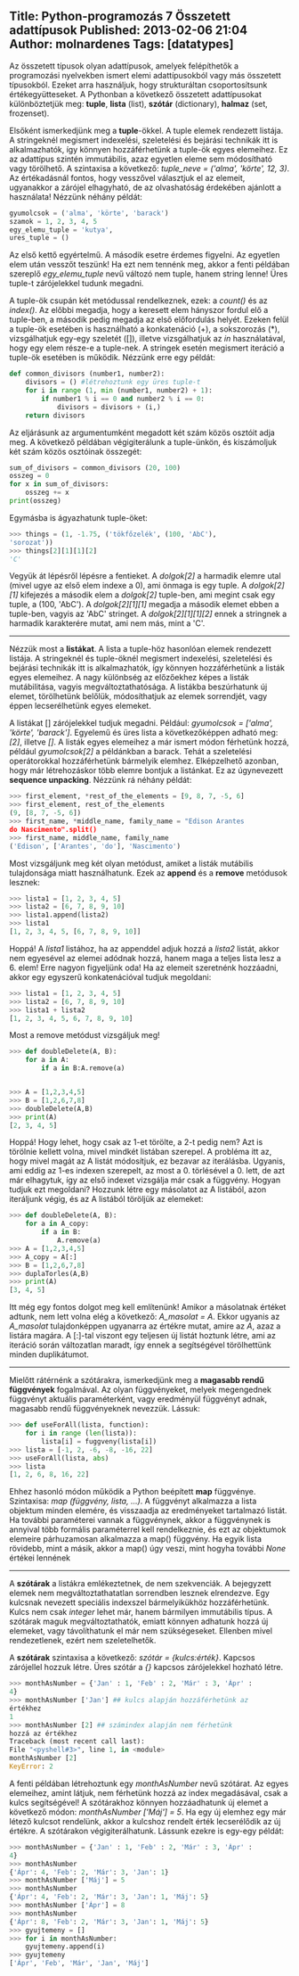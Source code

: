 Title: Python-programozás 7 Összetett adattípusok
Published: 2013-02-06 21:04
Author: molnardenes
Tags: [datatypes]
---

Az összetett típusok olyan adattípusok, amelyek felépíthetők a
programozási nyelvekben ismert elemi adattípusokból vagy más összetett
típusokból. Ezeket arra használjuk, hogy strukturáltan csoportosítsunk
értékegyütteseket. A Pythonban a következő összetett adattípusokat
különböztetjük meg: **tuple**, **lista** (list), **szótár**
(dictionary), **halmaz** (set, frozenset).

Elsőként ismerkedjünk meg a **tuple**-ökkel. A tuple elemek rendezett
listája. A stringeknél megismert indexelési, szeletelési és bejárási
technikák itt is alkalmazhatók, így könnyen hozzáférhetünk a tuple-ök
egyes elemeihez. Ez az adattípus szintén immutábilis, azaz egyetlen
eleme sem módosítható vagy törölhető. A szintaxisa a következő:
*tuple_neve = ('alma', 'körte', 12, 3)*. Az értékadásnál fontos, hogy
vesszővel választjuk el az elemeit, ugyanakkor a zárójel elhagyható, de
az olvashatóság érdekében ajánlott a használata! Nézzünk néhány példát:

```python
gyumolcsok = ('alma', 'körte', 'barack')
szamok = 1, 2, 3, 4, 5
egy_elemu_tuple = 'kutya',
ures_tuple = ()
```

Az első kettő egyértelmű. A második esetre érdemes figyelni. Az egyetlen
elem után vesszőt teszünk! Ha ezt nem tennénk meg, akkor a fenti
példában szereplő *egy_elemu_tuple* nevű változó nem tuple, hanem
string lenne! Üres tuple-t zárójelekkel tudunk megadni.

A tuple-ök csupán két metódussal rendelkeznek, ezek: a *count()* és az
*index()*. Az előbbi megadja, hogy a keresett elem hányszor fordul elő a
tuple-ben, a második pedig megadja az első előfordulás helyét. Ezeken
felül a tuple-ök esetében is használható a konkatenáció (+), a
sokszorozás (*), vizsgálhatjuk egy-egy szeletét ([]), illetve
vizsgálhatjuk az *in* használatával, hogy egy elem része-e a tuple-nek.
A stringek esetén megismert iteráció a tuple-ök esetében is működik.
Nézzünk erre egy példát:

```python
def common_divisors (number1, number2):
    divisors = () #létrehoztunk egy üres tuple-t
    for i in range (1, min (number1, number2) + 1):
        if number1 % i == 0 and number2 % i == 0:
            divisors = divisors + (i,)
    return divisors
```

Az eljárásunk az argumentumként megadott két szám közös osztóit adja
meg. A következő példában végigiterálunk a tuple-ünkön, és kiszámoljuk
két szám közös osztóinak összegét:

```python
sum_of_divisors = common_divisors (20, 100)
osszeg = 0
for x in sum_of_divisors:
    osszeg += x
print(osszeg)
```

Egymásba is ágyazhatunk tuple-öket:

```python
>>> things = (1, -1.75, ('tökfőzelék', (100, 'AbC'),
'sorozat'))
>>> things[2][1][1][2]
'C'
```

Vegyük át lépésről lépésre a fentieket. A *dolgok[2]* a harmadik
elemre utal (mivel ugye az első elem indexe a 0), ami önmaga is egy
tuple. A *dolgok[2][1]* kifejezés a második elem a *dolgok[2]*
tuple-ben, ami megint csak egy tuple, a (100, 'AbC'). A
*dolgok[2][1][1]* megadja a második elemet ebben a tuple-ben,
vagyis az 'AbC' stringet. A *dolgok[2][1][1][2]* ennek a
stringnek a harmadik karakterére mutat, ami nem más, mint a 'C'.

------------------------------------------------------------------------

Nézzük most a **listákat**. A lista a tuple-höz hasonlóan elemek
rendezett listája. A stringeknél és tuple-öknél megismert indexelési,
szeletelési és bejárási technikák itt is alkalmazhatók, így könnyen
hozzáférhetünk a listák egyes elemeihez. A nagy különbség az előzőekhez
képes a listák mutábilitása, vagyis megváltoztathatósága. A listákba
beszúrhatunk új elemet, törölhetünk belőlük, módosíthatjuk az elemek
sorrendjét, vagy éppen lecserélhetünk egyes elemeket.

A listákat [] zárójelekkel tudjuk megadni. Például: *gyumolcsok =
['alma', 'körte', 'barack']*. Egyelemű és üres lista a következőképpen
adható meg: *[2]*, illetve *[]*. A listák egyes elemeihez a már
ismert módon férhetünk hozzá, például *gyumolcsok[2]* a példánkban a
barack. Tehát a szeletelési operátorokkal hozzáférhetünk bármelyik
elemhez. Elképzelhető azonban, hogy már létrehozáskor több elemre
bontjuk a listánkat. Ez az úgynevezett **sequence unpacking**. Nézzünk
rá néhány példát:

```python
>>> first_element, *rest_of_the_elements = [9, 8, 7, -5, 6]
>>> first_element, rest_of_the_elements
(9, [8, 7, -5, 6])
>>> first_name, *middle_name, family_name = "Edison Arantes
do Nascimento".split()
>>> first_name, middle_name, family_name
('Edison', ['Arantes', 'do'], 'Nascimento')
```

Most vizsgáljunk meg két olyan metódust, amiket a listák mutábilis
tulajdonsága miatt használhatunk. Ezek az **append** és a **remove**
metódusok lesznek:

```python
>>> lista1 = [1, 2, 3, 4, 5]
>>> lista2 = [6, 7, 8, 9, 10]
>>> lista1.append(lista2)
>>> lista1
[1, 2, 3, 4, 5, [6, 7, 8, 9, 10]]
```

Hoppá! A *lista1* listához, ha az appenddel adjuk hozzá a *lista2*
listát, akkor nem egyesével az elemei adódnak hozzá, hanem maga a teljes
lista lesz a 6. elem! Erre nagyon figyeljünk oda! Ha az elemeit
szeretnénk hozzáadni, akkor egy egyszerű konkatenációval tudjuk
megoldani:

```python
>>> lista1 = [1, 2, 3, 4, 5]
>>> lista2 = [6, 7, 8, 9, 10]
>>> lista1 + lista2
[1, 2, 3, 4, 5, 6, 7, 8, 9, 10]
```

Most a remove metódust vizsgáljuk meg!

```python
>>> def doubleDelete(A, B):
	for a in A:
		if a in B:A.remove(a)


>>> A = [1,2,3,4,5]
>>> B = [1,2,6,7,8]
>>> doubleDelete(A,B)
>>> print(A)
[2, 3, 4, 5]
```

Hoppá! Hogy lehet, hogy csak az 1-et törölte, a 2-t pedig nem? Azt is
törölnie kellett volna, mivel mindkét listában szerepel. A probléma itt
az, hogy mivel magát az A listát módosítjuk, ez bezavar az iterálásba.
Ugyanis, ami eddig az 1-es indexen szerepelt, az most a 0. törlésével a
0. lett, de azt már elhagytuk, így az első indexet vizsgálja már csak a
függvény. Hogyan tudjuk ezt megoldani? Hozzunk létre egy másolatot az A
listából, azon iteráljunk végig, és az A listából töröljük az elemeket:

```python
>>> def doubleDelete(A, B):
	for a in A_copy:
		if a in B:
			A.remove(a)
>>> A = [1,2,3,4,5]
>>> A_copy = A[:]
>>> B = [1,2,6,7,8]
>>> duplaTorles(A,B)
>>> print(A)
[3, 4, 5]
```

Itt még egy fontos dolgot meg kell említenünk! Amikor a másolatnak
értéket adtunk, nem lett volna elég a következő: *A_masolat = A*. Ekkor
ugyanis az *A_masolat* tulajdonképpen ugyanarra az értékre mutat, amire
az *A*, azaz a listára magára. A [:]-tal viszont egy teljesen új
listát hoztunk létre, ami az iteráció során változatlan maradt, így
ennek a segítségével törölhettünk minden duplikátumot.

------------------------------------------------------------------------

Mielőtt rátérnénk a szótárakra, ismerkedjünk meg a **magasabb rendű
függvények** fogalmával. Az olyan függvényeket, melyek megengednek
függvényt aktuális paraméterként, vagy eredményül függvényt adnak,
magasabb rendű függvényeknek nevezzük. Lássuk:

```python
>>> def useForAll(lista, function):
	for i in range (len(lista)):
		lista[i] = fuggveny(lista[i])
>>> lista = [-1, 2, -6, -8, -16, 22]
>>> useForAll(lista, abs)
>>> lista
[1, 2, 6, 8, 16, 22]
```

Ehhez hasonló módon működik a Python beépített **map** függvénye.
Szintaxisa: *map (függvény, lista, ...)*. A függvényt alkalmazza a lista
objektum minden elemére, és visszaadja az eredményeket tartalmazó
listát. Ha további paraméterei vannak a függvénynek, akkor a függvénynek
is annyival több formális paraméterrel kell rendelkeznie, és ezt az
objektumok elemeire párhuzamosan alkalmazza a map() függvény. Ha egyik
lista rövidebb, mint a másik, akkor a map() úgy veszi, mint hogyha
további *None* értékei lennének

------------------------------------------------------------------------

A **szótárak** a listákra emlékeztetnek, de nem szekvenciák. A
bejegyzett elemek nem megváltoztathatatlan sorrendben lesznek
elrendezve. Egy kulcsnak nevezett speciális indexszel bármelyikükhöz
hozzáférhetünk. Kulcs nem csak *integer* lehet már, hanem bármilyen
immutábilis típus. A szótárak maguk megváltoztathatók, emiatt könnyen
adhatunk hozzá új elemeket, vagy távolíthatunk el már nem szükségeseket.
Ellenben mivel rendezetlenek, ezért nem szeletelhetők.

A **szótárak** szintaxisa a következő: *szótár = {kulcs:érték}*. Kapcsos
zárójellel hozzuk létre. Üres szótár a *{}* kapcsos zárójelekkel hozható
létre.

```python
>>> monthAsNumber = {'Jan' : 1, 'Feb' : 2, 'Már' : 3, 'Ápr' :
4}
>>> monthAsNumber ['Jan'] ## kulcs alapján hozzáférhetünk az
értékhez
1
>>> monthAsNumber [2] ## számindex alapján nem férhetünk
hozzá az értékhez
Traceback (most recent call last):
File "<pyshell#3>", line 1, in <module>
monthAsNumber [2]
KeyError: 2
```

A fenti példában létrehoztunk egy *monthAsNumber* nevű szótárat. Az egyes
elemeihez, amint látjuk, nem férhetünk hozzá az index megadásával, csak
a kulcs segítségével! A szótárakhoz könnyen hozzáadhatunk új elemet a
következő módon: *monthAsNumber ['Máj'] = 5*. Ha egy új elemhez egy már
létező kulcsot rendelünk, akkor a kulcshoz rendelt érték lecserélődik az
új értékre. A szótárakon végigiterálhatunk. Lássunk ezekre is egy-egy
példát:

```python
>>> monthAsNumber = {'Jan' : 1, 'Feb' : 2, 'Már' : 3, 'Ápr' :
4}
>>> monthAsNumber
{'Ápr': 4, 'Feb': 2, 'Már': 3, 'Jan': 1}
>>> monthAsNumber ['Máj'] = 5
>>> monthAsNumber
{'Ápr': 4, 'Feb': 2, 'Már': 3, 'Jan': 1, 'Máj': 5}
>>> monthAsNumber ['Ápr'] = 8
>>> monthAsNumber
{'Ápr': 8, 'Feb': 2, 'Már': 3, 'Jan': 1, 'Máj': 5}
>>> gyujtemeny = []
>>> for i in monthAsNumber:
    gyujtemeny.append(i)
>>> gyujtemeny
['Ápr', 'Feb', 'Már', 'Jan', 'Máj']
```

